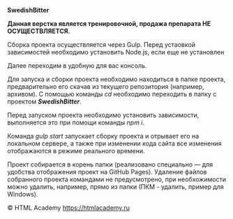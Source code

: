 **SwedishBitter**

**Данная верстка является тренировочной, продажа препарата НЕ ОСУЩЕСТВЛЯЕТСЯ.**

Сборка проекта осуществляется через Gulp. Перед устаовкой зависимостей необходимо установить Node.js, если еще не установлен

Далее переходим в удобную для вас консоль.

Для запуска и сборки проекта необходимо находиться в папке проекта, предварительно его скачав из текущего репозитория (например, архивом). С помощью команды *cd* необходимо переходить в папку с проектом ***SwedishBitter***.

Перед запуском проекта необходимо установить зависимости, выполняется это при помощи команды *npm i*.

Команда *gulp start* запускает сборку проекта и отрывает его на локальном сервере, а также при изменении кода сайта все изменения отображаются в режиме реального времени.

Проект собирается в корень папки (реализовано специально — для удобства отображения проект на GitHub Pages). Удаление файлов собранного проекта командами не предусмотрено, при необхожимости можно удалить, например, прямо из папки (ПКМ - удалить, пример для Windows).

&#169; HTML Academy
https://htmlacademy.ru
